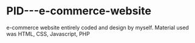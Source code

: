 # PID---e-commerce-website
e-commerce website entirely coded and design by myself. Material used was HTML, CSS, Javascript, PHP
